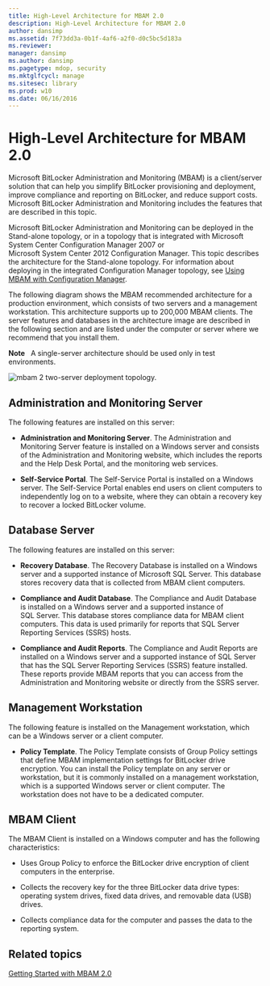 ```yaml
---
title: High-Level Architecture for MBAM 2.0
description: High-Level Architecture for MBAM 2.0
author: dansimp
ms.assetid: 7f73dd3a-0b1f-4af6-a2f0-d0c5bc5d183a
ms.reviewer: 
manager: dansimp
ms.author: dansimp
ms.pagetype: mdop, security
ms.mktglfcycl: manage
ms.sitesec: library
ms.prod: w10
ms.date: 06/16/2016
---
```



# High-Level Architecture for MBAM 2.0


Microsoft BitLocker Administration and Monitoring (MBAM) is a client/server solution that can help you simplify BitLocker provisioning and deployment, improve compliance and reporting on BitLocker, and reduce support costs. Microsoft BitLocker Administration and Monitoring includes the features that are described in this topic.

Microsoft BitLocker Administration and Monitoring can be deployed in the Stand-alone topology, or in a topology that is integrated with Microsoft System Center Configuration Manager 2007 or Microsoft System Center 2012 Configuration Manager. This topic describes the architecture for the Stand-alone topology. For information about deploying in the integrated Configuration Manager topology, see [Using MBAM with Configuration Manager](using-mbam-with-configuration-manager.md).

The following diagram shows the MBAM recommended architecture for a production environment, which consists of two servers and a management workstation. This architecture supports up to 200,000 MBAM clients. The server features and databases in the architecture image are described in the following section and are listed under the computer or server where we recommend that you install them.

**Note**  
A single-server architecture should be used only in test environments.

 

![mbam 2 two-server deployment topology.](images/mbam2-3-servers.gif)

## Administration and Monitoring Server


The following features are installed on this server:

-   **Administration and Monitoring Server**. The Administration and Monitoring Server feature is installed on a Windows server and consists of the Administration and Monitoring website, which includes the reports and the Help Desk Portal, and the monitoring web services.

-   **Self-Service Portal**. The Self-Service Portal is installed on a Windows server. The Self-Service Portal enables end users on client computers to independently log on to a website, where they can obtain a recovery key to recover a locked BitLocker volume.

## Database Server


The following features are installed on this server:

-   **Recovery Database**. The Recovery Database is installed on a Windows server and a supported instance of Microsoft SQL Server. This database stores recovery data that is collected from MBAM client computers.

-   **Compliance and Audit Database**. The Compliance and Audit Database is installed on a Windows server and a supported instance of SQL Server. This database stores compliance data for MBAM client computers. This data is used primarily for reports that SQL Server Reporting Services (SSRS) hosts.

-   **Compliance and Audit Reports**. The Compliance and Audit Reports are installed on a Windows server and a supported instance of SQL Server that has the SQL Server Reporting Services (SSRS) feature installed. These reports provide MBAM reports that you can access from the Administration and Monitoring website or directly from the SSRS server.

## Management Workstation


The following feature is installed on the Management workstation, which can be a Windows server or a client computer.

-   **Policy Template**. The Policy Template consists of Group Policy settings that define MBAM implementation settings for BitLocker drive encryption. You can install the Policy template on any server or workstation, but it is commonly installed on a management workstation, which is a supported Windows server or client computer. The workstation does not have to be a dedicated computer.

## <a href="" id="---------mbam-client"></a> MBAM Client


The MBAM Client is installed on a Windows computer and has the following characteristics:

-   Uses Group Policy to enforce the BitLocker drive encryption of client computers in the enterprise.

-   Collects the recovery key for the three BitLocker data drive types: operating system drives, fixed data drives, and removable data (USB) drives.

-   Collects compliance data for the computer and passes the data to the reporting system.

## Related topics


[Getting Started with MBAM 2.0](getting-started-with-mbam-20-mbam-2.md)

 

 





